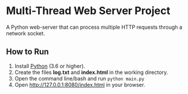 # Multi-Thread Web Server Project
A Python web-server that can process multiple HTTP requests through a network socket.

## How to Run
1. Install [Python](https://www.python.org/downloads/) (3.6 or higher).
2. Create the files **log.txt** and **index.html** in the working directory.
3. Open the command line/bash and run `python main.py`
4. Open http://127.0.0.1:8080/index.html in your browser. 

